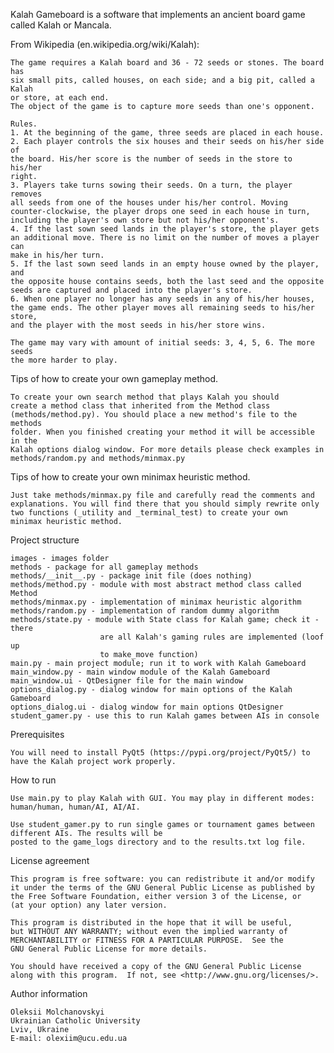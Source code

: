 Kalah Gameboard is a software that implements an ancient board game called
Kalah or Mancala.

From Wikipedia (en.wikipedia.org/wiki/Kalah):
    
    The game requires a Kalah board and 36 - 72 seeds or stones. The board has 
    six small pits, called houses, on each side; and a big pit, called a Kalah 
    or store, at each end. 
    The object of the game is to capture more seeds than one's opponent.
    
    Rules.
    1. At the beginning of the game, three seeds are placed in each house.
    2. Each player controls the six houses and their seeds on his/her side of 
    the board. His/her score is the number of seeds in the store to his/her 
    right.
    3. Players take turns sowing their seeds. On a turn, the player removes 
    all seeds from one of the houses under his/her control. Moving 
    counter-clockwise, the player drops one seed in each house in turn, 
    including the player's own store but not his/her opponent's.
    4. If the last sown seed lands in the player's store, the player gets 
    an additional move. There is no limit on the number of moves a player can 
    make in his/her turn.
    5. If the last sown seed lands in an empty house owned by the player, and 
    the opposite house contains seeds, both the last seed and the opposite 
    seeds are captured and placed into the player's store.
    6. When one player no longer has any seeds in any of his/her houses, 
    the game ends. The other player moves all remaining seeds to his/her store, 
    and the player with the most seeds in his/her store wins.
    
    The game may vary with amount of initial seeds: 3, 4, 5, 6. The more seeds
    the more harder to play.

Tips of how to create your own gameplay method.

    To create your own search method that plays Kalah you should 
    create a method class that inherited from the Method class 
    (methods/method.py). You should place a new method's file to the methods
    folder. When you finished creating your method it will be accessible in the 
    Kalah options dialog window. For more details please check examples in 
    methods/random.py and methods/minmax.py

Tips of how to create your own minimax heuristic method.

    Just take methods/minmax.py file and carefully read the comments and 
    explanations. You will find there that you should simply rewrite only
    two functions (_utility and _terminal_test) to create your own
    minimax heuristic method.
    
Project structure

    images - images folder
    methods - package for all gameplay methods
    methods/__init__.py - package init file (does nothing)
    methods/method.py - module with most abstract method class called Method
    methods/minmax.py - implementation of minimax heuristic algorithm
    methods/random.py - implementation of random dummy algorithm
    methods/state.py - module with State class for Kalah game; check it - there
                        are all Kalah's gaming rules are implemented (loof up
                        to make_move function)
    main.py - main project module; run it to work with Kalah Gameboard
    main_window.py - main window module of the Kalah Gameboard
    main_window.ui - QtDesigner file for the main window
    options_dialog.py - dialog window for main options of the Kalah Gameboard
    options_dialog.ui - dialog window for main options QtDesigner
    student_gamer.py - use this to run Kalah games between AIs in console

Prerequisites
    
    You will need to install PyQt5 (https://pypi.org/project/PyQt5/) to have the Kalah project work properly.

How to run

    Use main.py to play Kalah with GUI. You may play in different modes: human/human, human/AI, AI/AI.

    Use student_gamer.py to run single games or tournament games between different AIs. The results will be 
    posted to the game_logs directory and to the results.txt log file.
    
License agreement

    This program is free software: you can redistribute it and/or modify
    it under the terms of the GNU General Public License as published by
    the Free Software Foundation, either version 3 of the License, or
    (at your option) any later version.
    
    This program is distributed in the hope that it will be useful,
    but WITHOUT ANY WARRANTY; without even the implied warranty of
    MERCHANTABILITY or FITNESS FOR A PARTICULAR PURPOSE.  See the
    GNU General Public License for more details.
    
    You should have received a copy of the GNU General Public License
    along with this program.  If not, see <http://www.gnu.org/licenses/>.

Author information

    Oleksii Molchanovskyi
    Ukrainian Catholic University
    Lviv, Ukraine
    E-mail: olexiim@ucu.edu.ua